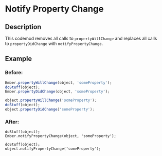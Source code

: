 # Notify Property Change

## Description

This codemod removes all calls to `propertyWillChange` and replaces all calls to `propertyDidChange` with `notifyPropertyChange`.

## Example

### Before:

```jsx
Ember.propertyWillChange(object, 'someProperty');
doStuff(object);
Ember.propertyDidChange(object, 'someProperty');

object.propertyWillChange('someProperty');
doStuff(object);
object.propertyDidChange('someProperty');
```

### After:

```tsx
doStuff(object);
Ember.notifyPropertyChange(object, 'someProperty');

doStuff(object);
object.notifyPropertyChange('someProperty');
```
